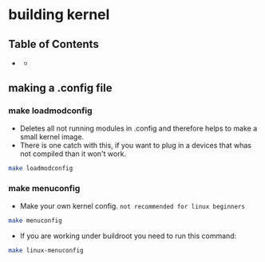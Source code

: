 # building kernel

## Table of Contents

- [](#)
  * [](#)


## making a .config file

### make loadmodconfig

- Deletes all not running modules in .config and therefore helps to make a small kernel image.
- There is one catch with this, if you want to plug in a devices that whas not compiled than it won't work.

```bash
make loadmodconfig
```

### make menuconfig

- Make your own kernel config. `not recommended for linux beginners`

```bash
make menuconfig
```

- If you are working under buildroot you need to run this command:

```bash
make linux-menuconfig
```
